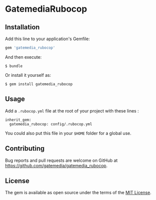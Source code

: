 # GatemediaRubocop

## Installation

Add this line to your application's Gemfile:

```ruby
gem 'gatemedia_rubocop'
```

And then execute:

    $ bundle

Or install it yourself as:

    $ gem install gatemedia_rubocop

## Usage

Add a `.rubocop.yml` file at the root of your project with these lines :

```
inherit_gem:
  gatemedia_rubocop: config/.rubocop.yml
```

You could also put this file in your `$HOME` folder for a global use.

## Contributing

Bug reports and pull requests are welcome on GitHub at https://github.com/gatemedia/gatemedia_rubocop.

## License

The gem is available as open source under the terms of the [MIT License](http://opensource.org/licenses/MIT).

